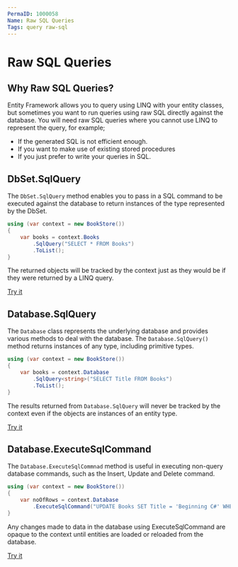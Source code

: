 ```yaml
---
PermaID: 1000058
Name: Raw SQL Queries
Tags: query raw-sql
---
```


# Raw SQL Queries

## Why Raw SQL Queries?

Entity Framework allows you to query using LINQ with your entity classes, but sometimes you want to run queries using raw SQL directly against the database. You will need raw SQL queries where you cannot use LINQ to represent the query, for example;

 - If the generated SQL is not efficient enough. 
 - If you want to make use of existing stored procedures
 - If you just prefer to write your queries in SQL.

## DbSet.SqlQuery 

The `DbSet.SqlQuery` method enables you to pass in a SQL command to be executed against the database to return instances of the type represented by the DbSet. 

```csharp
using (var context = new BookStore())
{        
    var books = context.Books
        .SqlQuery("SELECT * FROM Books")
        .ToList();
}
```

The returned objects will be tracked by the context just as they would be if they were returned by a LINQ query. 

[Try it](https://dotnetfiddle.net/4wUSHj)

## Database.SqlQuery

The `Database` class represents the underlying database and provides various methods to deal with the database. The `Database.SqlQuery()` method returns instances of any type, including primitive types.

```csharp
using (var context = new BookStore())
{        
    var books = context.Database
        .SqlQuery<string>("SELECT Title FROM Books")
        .ToList();
}
```

The results returned from `Database.SqlQuery` will never be tracked by the context even if the objects are instances of an entity type.

[Try it](https://dotnetfiddle.net/qxAXzb)

## Database.ExecuteSqlCommand

The `Database.ExecuteSqlCommnad` method is useful in executing non-query database commands, such as the Insert, Update and Delete command.

```csharp
using (var context = new BookStore())
{        
    var noOfRows = context.Database
        .ExecuteSqlCommand("UPDATE Books SET Title = 'Beginning C#' WHERE BookId = 1");
}
```

Any changes made to data in the database using ExecuteSqlCommand are opaque to the context until entities are loaded or reloaded from the database.

[Try it](https://dotnetfiddle.net/ool8DX)